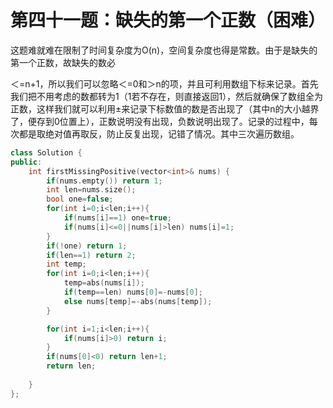 # 第四十一题：缺失的第一个正数（困难）

这题难就难在限制了时间复杂度为O(n)，空间复杂度也得是常数。由于是缺失的第一个正数，故缺失的数必

＜=n+1，所以我们可以忽略＜=0和＞n的项，并且可利用数组下标来记录。首先我们把不用考虑的数都转为1（1若不存在，则直接返回1），然后就确保了数组全为正数，这样我们就可以利用±来记录下标数值的数是否出现了（其中n的大小越界了，便存到0位置上），正数说明没有出现，负数说明出现了。记录的过程中，每次都是取绝对值再取反，防止反复出现，记错了情况。其中三次遍历数组。

```c++
class Solution {
public:
    int firstMissingPositive(vector<int>& nums) {
        if(nums.empty()) return 1;
        int len=nums.size();
        bool one=false;
        for(int i=0;i<len;i++){
            if(nums[i]==1) one=true;
            if(nums[i]<=0||nums[i]>len) nums[i]=1;
        }
        if(!one) return 1;
        if(len==1) return 2;
        int temp;
        for(int i=0;i<len;i++){
            temp=abs(nums[i]);
            if(temp==len) nums[0]=-nums[0];
            else nums[temp]=-abs(nums[temp]);
        }

        for(int i=1;i<len;i++){
            if(nums[i]>0) return i;
        }
        if(nums[0]<0) return len+1;
        return len;
        
    }
};
```

